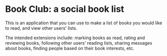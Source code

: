 # Book Club: a social book list

This is an application that you can use to make a list of books
you would like to read,
and view other users' lists.

The intended extensions include: marking books as read, 
rating and reviewing books, 
following other users' reading lists, 
sharing messages about books, finding people based on their book interests, etc.